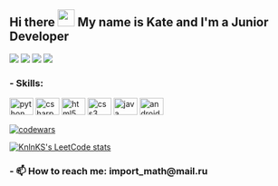 <h2 align="left">Hi there <img src="https://raw.githubusercontent.com/MartinHeinz/MartinHeinz/master/wave.gif" width="30px"> My name is Kate and I'm a Junior Developer</h2>

<div align="left">
  <img src="https://github-profile-summary-cards.vercel.app/api/cards/stats?username=donteavesdrop&theme=tokyonight">
  <img src="http://github-profile-summary-cards.vercel.app/api/cards/productive-time?username=donteavesdrop&theme=tokyonight&utcOffset=8">
  <img src="https://github-profile-summary-cards.vercel.app/api/cards/repos-per-language?username=donteavesdrop&theme=tokyonight">
  <img src="https://github-profile-summary-cards.vercel.app/api/cards/most-commit-language?username=donteavesdrop&theme=tokyonight">
</div>

<h3 align="left">- Skills:</h3>

<div align="left">
  <img src="https://cdn.jsdelivr.net/gh/devicons/devicon/icons/python/python-original.svg" height="30" width="42" alt="python logo">
  <img src="https://cdn.jsdelivr.net/gh/devicons/devicon/icons/csharp/csharp-original.svg" height="30" width="42" alt="csharp logo">
  <img src="https://cdn.jsdelivr.net/gh/devicons/devicon/icons/html5/html5-original.svg" height="30" width="42" alt="html5 logo">
  <img src="https://cdn.jsdelivr.net/gh/devicons/devicon/icons/css3/css3-original.svg" height="30" width="42" alt="css3 logo">
  <img src="https://cdn.jsdelivr.net/gh/devicons/devicon/icons/java/java-original.svg" height="30" width="42" alt="java logo">
  <img src="https://cdn.jsdelivr.net/gh/devicons/devicon/icons/android/android-original.svg" height="30" width="42" alt="android logo">
</div>

[![codewars](https://www.codewars.com/users/donteavesdrop/badges/small)](https://www.codewars.com/users/donteavesdrop)

[![KnlnKS's LeetCode stats](https://leetcode-stats-six.vercel.app/api?username=donteavesdrop&theme=dark)](https://leetcode.com/donteavesdrop)

<h3 align="left">- 📫 How to reach me: import_math@mail.ru </h3>
